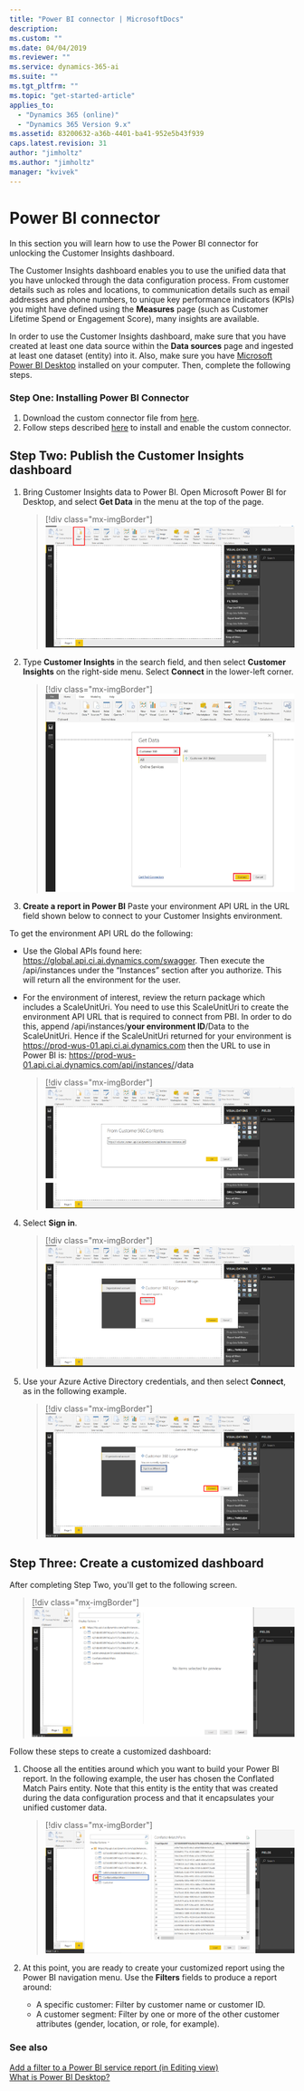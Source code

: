 ```yaml
---
title: "Power BI connector | MicrosoftDocs"
description: 
ms.custom: ""
ms.date: 04/04/2019
ms.reviewer: ""
ms.service: dynamics-365-ai
ms.suite: ""
ms.tgt_pltfrm: ""
ms.topic: "get-started-article"
applies_to: 
  - "Dynamics 365 (online)"
  - "Dynamics 365 Version 9.x"
ms.assetid: 83200632-a36b-4401-ba41-952e5b43f939
caps.latest.revision: 31
author: "jimholtz"
ms.author: "jimholtz"
manager: "kvivek"
---
```

# Power BI connector

In this section you will learn how to use the Power BI connector for unlocking the Customer Insights dashboard.

The Customer Insights dashboard enables you to use the unified data that you have unlocked through the data configuration process. From customer details such as roles and locations, to communication details such as email addresses and phone numbers, to unique key performance indicators (KPIs) you might have defined using the **Measures** page (such as Customer Lifetime Spend or Engagement Score), many insights are available. 

In order to use the Customer Insights dashboard, make sure that you have created at least one data source within the **Data sources** page and ingested at least one dataset (entity) into it. Also, make sure you have [Microsoft Power BI Desktop](https://powerbi.microsoft.com/desktop/) installed on your computer. Then, complete the following steps.

### Step One: Installing Power BI Connector

1. Download the custom connector file from [here](https://pbimezfile.blob.core.windows.net/publicpreview/mezfile/Dynamics365CustomerInsights.mez?sp=rl&st=2019-04-03T17:20:30Z&se=2019-08-01T17:20:00Z&sv=2018-03-28&sig=XwuEWCSVk%2F%2BBBbaIZv6mGUmqbSCBPT0rUfHuIVZiLmE%3D&sr=b).
2. Follow steps described [here](https://docs.microsoft.com/power-bi/desktop-connector-extensibility) to install and enable the custom connector.

## Step Two: Publish the Customer Insights dashboard
 
1. Bring Customer Insights data to Power BI. Open Microsoft Power BI for Desktop, and select **Get Data** in the menu at the top of the page.
 
    > [!div class="mx-imgBorder"] 
    > ![](media/connector-powerbi-get-data.png "Power BI Get Data")

 
 2. Type **Customer Insights** in the search field, and then select **Customer Insights** on the right-side menu. Select **Connect** in the lower-left corner.

    > [!div class="mx-imgBorder"] 
    > ![](media/connector-pbi-step-3.png "Power BI Connector")


3. **Create a report in Power BI**
Paste your environment API URL in the URL field shown below to connect to your Customer Insights environment. 

To get the environment API URL do the following: 
- Use the Global APIs found here:  https://global.api.ci.ai.dynamics.com/swagger.  Then execute the /api/instances under the “Instances” section after you authorize.  This will return all the environment for the user. 

- For the environment of interest, review the return package which includes a ScaleUnitUri. You need to use this ScaleUnitUri to create the environment API URL that is required to connect from PBI.  In order to do this, append /api/instances/**your environment ID**/Data to the ScaleUnitUri. Hence if the ScaleUnitUri returned for your environment is https://prod-wus-01.api.ci.ai.dynamics.com then the URL to use in Power BI is: https://prod-wus-01.api.ci.ai.dynamics.com/api/instances/<EnvironmentID>/data

   > [!div class="mx-imgBorder"] 
    > ![](media/connector-copy-instanceid.png "Copy Instance ID")

4. Select **Sign in**.

   > [!div class="mx-imgBorder"] 
   > ![](media/connector-sign-in.png "Sign in to Customer Insights")
     
5. Use your Azure Active Directory credentials, and then select **Connect**, as in the following example.

   > [!div class="mx-imgBorder"] 
   > ![](media/connector-sign-in-azure-credentials.png "Sign in using Azure credentials")
     
## Step Three: Create a customized dashboard

After completing Step Two, you'll get to the following screen.

> [!div class="mx-imgBorder"] 
> ![](media/connector-now-signed-in.png "Signed in to Customer Insights")

Follow these steps to create a customized dashboard:

1. Choose all the entities around which you want to build your Power BI report. In the following example, the user has chosen the Conflated Match Pairs entity. Note that this entity is the entity that was created during the data configuration process and that it encapsulates your unified customer data. 

   > [!div class="mx-imgBorder"] 
   > ![](media/connector-conflated-match-pairs.png "Conflated match pairs")

2. At this point, you are ready to create your customized report using the Power BI navigation menu. Use the **Filters** fields to produce a report around:

   - A specific customer: Filter by customer name or customer ID.
   - A customer segment: Filter by one or more of the other customer attributes (gender, location, or role, for example).
   
### See also
 [Add a filter to a Power BI service report (in Editing view)](https://docs.microsoft.com/power-bi/power-bi-report-add-filter)<br/>
 [What is Power BI Desktop?](https://docs.microsoft.com/power-bi/desktop-what-is-desktop)
